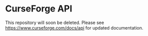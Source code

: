 CurseForge API
==============
This repository will soon be deleted. Please see https://www.curseforge.com/docs/api for updated documentation.
